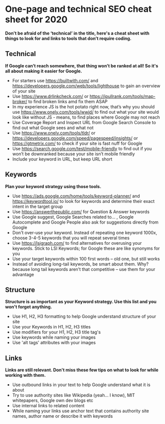 # One-page and technical SEO cheat sheet for 2020

**Don't be afraid of the ‘technical’ in the title, here's a cheat sheet with things to look for and links to tools that don’t require coding.**

## Technical

**If Google can’t reach somewhere, that thing won’t be ranked at all! So it's all about making it easier for Google.**

 - For starters use https://builtwith.com/ and https://developers.google.com/web/tools/lighthouse to gain an overview of your site
 - Use https://www.drlinkcheck.com/ or https://ipullrank.com/tools/map-broker/ to find broken links amd fix them ASAP
 - In my experience JS is the hot potato right now, that’s why you should use  https://www.onely.com/tools/wwjd/ to find out what your site would look like without JS - means, to find places where Google may not reach
 - Use Coverage Report and Inspect URL from Google Search Console to find out what Google sees and what not 
 - Use https://www.onely.com/tools/tldr/ or https://developers.google.com/speed/pagespeed/insights/ or https://gtmetrix.com/ to check if your site is fast nuff for Google
 - Use https://search.google.com/test/mobile-friendly to find out if you won’t be downranked because your site isn’t mobile friendly
 - Include your keyword in URL, but keep URL short

## Keywords

**Plan your keyword strategy using those tools.**

 - Use https://ads.google.com/home/tools/keyword-planner/ and https://keywordtool.io/ to look for keywords and determine their exact intent in the target group
 - Use https://answerthepublic.com/ for Question & Answer keywords
 - Use Google suggest, Google Searches related to... , Google Autocomplete and Google People also ask for suggestions directly from Google
 - Don't over-use your keyword. Instead of repeating one keyword 1000x, choose 3-4-5 keywords that you will repeat several times
 - Use https://lsigraph.com/ to find alternatives for overusing your keywords. Stick to LSI Keywords; for Google these are like synonyms for you
 - Use your target keywords within 100 first words – old one, but still works
 - Instead of avoiding long-tail keywords, be smart about them. Why? because long tail keywords aren’t that competitive – use them for your advantage

## Structure

**Structure is as important as your Keyword strategy. Use this list and you won't forget anything.**

 - Use H1, H2, H3 formatting to help Google understand structure of your site
 - Use your Keywords in H1, H2, H3 titles
 - Use modifiers for your H1, H2, H3 title tag's
 - Use keywords while naming your images
 - Use 'alt tags' attributes with your images

## Links

**Links are still relevant. Don't miss these few tips on what to look for while working with them.**

 - Use outbound links in your text to help Google understand what it is about
 - Try to use authority sites like Wikipedia (yeah… I know), MIT whitepapers, Google own dev blogs etc
 - Use internal links to related content
 - While naming your links use anchor text that contains authority site names, author name or describe it with keywords
